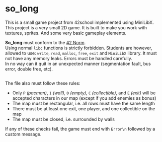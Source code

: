 # so_long
This is a small game project from 42school implemented using MiniLibX. 
This project is a very small 2D game. It is built to make you work with textures, sprites. And some very basic gameplay elements.


**So_long** must conform to the [42 Norm](https://cdn.intra.42.fr/pdf/pdf/960/norme.en.pdf). <br />
Using normal ```libc``` functions is strictly forbidden. Students are however, allowed to use: ```write```, ```read```, ```malloc```, ```free```, ```exit``` and ```MiniLibX``` library.
It must not have any memory leaks. Errors must be handled carefully. <br />
In no way can it quit in an unexpected manner (segmentation fault, bus error, double free, etc).
##
The file also must follow these rules:
- Only ``P`` *(pacman)*, ``1`` *(wall)*, ``0`` *(empty)*, ``C`` *(collectible)*, and ``E`` *(exit)* will be accepted characters in our map (except if you add enemies as bonus)
- The map must be rectangular, i.e. all rows must have the same length
- There must be at least one exit, one player, and one collectible on the map
- The map must be closed, i.e. surrounded by walls

If any of these checks fail, the game must end with ``Error\n`` followed by a custom message.
